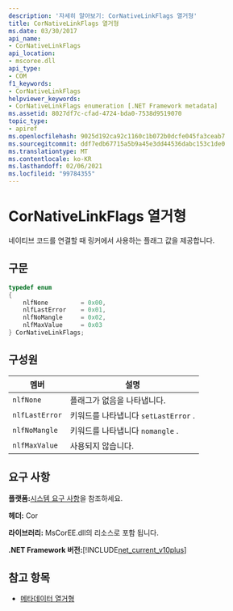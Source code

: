 ```yaml
---
description: '자세히 알아보기: CorNativeLinkFlags 열거형'
title: CorNativeLinkFlags 열거형
ms.date: 03/30/2017
api_name:
- CorNativeLinkFlags
api_location:
- mscoree.dll
api_type:
- COM
f1_keywords:
- CorNativeLinkFlags
helpviewer_keywords:
- CorNativeLinkFlags enumeration [.NET Framework metadata]
ms.assetid: 8027df7c-cfad-4724-bda0-7538d9519070
topic_type:
- apiref
ms.openlocfilehash: 9025d192ca92c1160c1b072b0dcfe045fa3ceab7
ms.sourcegitcommit: ddf7edb67715a5b9a45e3dd44536dabc153c1de0
ms.translationtype: MT
ms.contentlocale: ko-KR
ms.lasthandoff: 02/06/2021
ms.locfileid: "99784355"
---
```

# <a name="cornativelinkflags-enumeration"></a>CorNativeLinkFlags 열거형

네이티브 코드를 연결할 때 링커에서 사용하는 플래그 값을 제공합니다.  
  
## <a name="syntax"></a>구문  
  
```cpp  
typedef enum  
{  
    nlfNone         = 0x00,  
    nlfLastError    = 0x01,  
    nlfNoMangle     = 0x02,  
    nlfMaxValue     = 0x03  
} CorNativeLinkFlags;  
```  
  
## <a name="members"></a>구성원  
  
|멤버|설명|  
|------------|-----------------|  
|`nlfNone`|플래그가 없음을 나타냅니다.|  
|`nlfLastError`|키워드를 나타냅니다 `setLastError` .|  
|`nlfNoMangle`|키워드를 나타냅니다 `nomangle` .|  
|`nlfMaxValue`|사용되지 않습니다.|  
  
## <a name="requirements"></a>요구 사항  

 **플랫폼:**[시스템 요구 사항](../../get-started/system-requirements.md)을 참조하세요.  
  
 **헤더:** Cor  
  
 **라이브러리:** MsCorEE.dll의 리소스로 포함 됩니다.  
  
 **.NET Framework 버전:**[!INCLUDE[net_current_v10plus](../../../../includes/net-current-v10plus-md.md)]  
  
## <a name="see-also"></a>참고 항목

- [메타데이터 열거형](metadata-enumerations.md)
